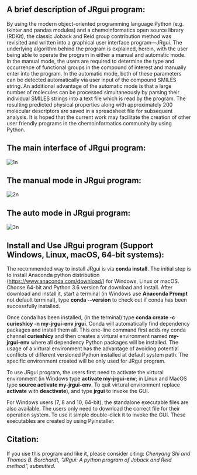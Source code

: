 ## A brief description of JRgui program:

By using the modern object-oriented programming language Python (e.g. tkinter and pandas modules) and a chemoinformatics open source library (RDKit), the classic Joback and Reid group contribution method was revisited and written into a graphical user interface program—JRgui. The underlying algorithm behind the program is explained, herein, with the user being able to operate the program in either a manual and automatic mode. In the manual mode, the users are required to determine the type and occurrence of functional groups in the compound of interest and manually enter into the program. In the automatic mode, both of these parameters can be detected automatically via user input of the compound SMILES string. An additional advantage of the automatic mode is that a large number of molecules can be processed simultaneously by parsing their individual SMILES strings into a text file which is read by the program. The resulting predicted physical properties along with approximately 200 molecular descriptors are saved in a spreadsheet file for subsequent analysis. It is hoped that the current work may facilitate the creation of other user friendly programs in the chemoinformatics community by using Python.

## The main interface of JRgui program:

![1n](https://user-images.githubusercontent.com/8492535/31049114-df926e6c-a5f1-11e7-9da8-ad9d0602e533.png)

## The manual mode in JRgui program:
![2n](https://user-images.githubusercontent.com/8492535/31049131-243170f4-a5f2-11e7-8f90-a7d97577ae96.png)

## The auto mode in JRgui program:
![3n](https://user-images.githubusercontent.com/8492535/31049115-df9e03c6-a5f1-11e7-92a8-33f2cf47dc90.png)

## Install and Use JRgui program (Support Windows, Linux, macOS, 64-bit systems): 
The recommended way to install JRgui is via <b>conda install</b>. The initial step is to install Anaconda python distribution (https://www.anaconda.com/download/) for Windows, Linux or macOS. Choose 64-bit and Python 3.6 version for download and install. After download and install it, start a terminal (in Windows use <b>Anaconda Prompt</b> not default terminal), type <b>conda --version</b> to check out if conda has been successfully installed. 

Once conda has been installed, (in the terminal) type <b>conda create -c curieshicy -n my-jrgui-env jrgui</b>. Conda will automatically find dependency packages and install them all. This one-line command first adds my conda channel <b>curieshicy</b> and then creates a virtural environment named <b>my-jrgui-env</b> where all dependency Python packages will be installed. The usage of a virtural environment has the advantage of avoiding potential conflicts of different versioned Python installed at default system path. The specific environment created will be only used for JRgui program. 

To use JRgui program, the users first need to activate the virtural environment (in Windows type <b>activate my-jrgui-env</b>; in Linux and MacOS type <b>source activate my-jrgui-env</b>. To quit virtural environment replace <b>activate</b> with <b>deactivate</b>), and type <b>jrgui</b> to invoke the GUI. 

For Windows users (7, 8 and 10, 64-bit), the standalone executable files are also available. The users only need to download the correct file for their operation system. To use it simple double-click it to invoke the GUI. These executables are created by using Pyinstaller.

## Citation:

If you use this program and like it, please consider citing: <i>Chenyang Shi and Thomas B. Borchardt, "JRgui: A python program of Joback and Reid method", submitted</i>. 
